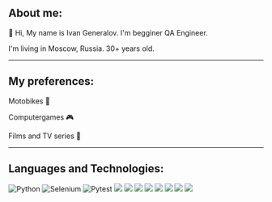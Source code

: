 ## About me: 
👋 Hi, My name is Ivan Generalov. I'm begginer QA Engineer.

I'm living in Moscow, Russia. 30+ years old.</h>
<hr>

## My preferences: 

Motobikes 🛵

Computergames 🎮

Films and TV series 🎥
<hr>  

## Languages ​​and Technologies:
<image src="https://camo.githubusercontent.com/eb3aa614026b471ad755f10a937a8e2a305c5e8ba2007e9c486d8e61513ec97b/68747470733a2f2f696d672e736869656c64732e696f2f62616467652f507974686f6e2d3039303930393f7374796c653d666f722d7468652d6261646765266c6f676f3d707974686f6e266c6f676f436f6c6f723d333737364142" alt="Python"> <image src="https://camo.githubusercontent.com/68ce43dc1929bd78ac16ed28430cc2e2165a1ac81b21607bd1df12e490891f06/68747470733a2f2f696d672e736869656c64732e696f2f62616467652f73656c656e69756d2d3039303930393f7374796c653d666f722d7468652d6261646765266c6f676f3d73656c656e69756d266c6f676f436f6c6f723d343342303241" alt="Selenium">
<image src="https://camo.githubusercontent.com/19d46dd13d282ce32940f98856afd709e487437c4a8ddc1ef13cffe379588740/68747470733a2f2f696d672e736869656c64732e696f2f62616467652f7079746573742d3039303930393f7374796c653d666f722d7468652d6261646765266c6f676f3d707974657374266c6f676f436f6c6f723d333737364142" alt="Pytest"> <image src="https://camo.githubusercontent.com/81736ff61e66ed67ccac1d3138289c71167a9387d574342d3d65cf8bb049f2e7/68747470733a2f2f696d672e736869656c64732e696f2f62616467652f416c6c7572652d3039303930393f7374796c653d666f722d7468652d6261646765266c6f676f3d746573747261696c266c6f676f436f6c6f723d70696e6b">
<image src="https://camo.githubusercontent.com/d270b100792c89901571a60ac341ed4f3b4379a754cd7dfd9a51db5dd5044152/68747470733a2f2f696d672e736869656c64732e696f2f62616467652f4769746875622d3039303930393f7374796c653d666f722d7468652d6261646765266c6f676f3d676974687562266c6f676f436f6c6f723d386363346437"> <image src="https://camo.githubusercontent.com/a299793cfc3b3948dd9fc31fa4d142e668f3167c002c2d04bda09a57ce902c8b/68747470733a2f2f696d672e736869656c64732e696f2f62616467652f416e64726f696453747564696f2d3039303930393f7374796c653d666f722d7468652d6261646765266c6f676f3d616e64726f696473747564696f266c6f676f436f6c6f723d336164303764">
<image src="https://camo.githubusercontent.com/7d09bd31bfc6cf85c73a2c798e620174e3b090ea3e6702f846057204ecad4070/68747470733a2f2f696d672e736869656c64732e696f2f62616467652f4d7953514c2d3039303930393f7374796c653d666f722d7468652d6261646765266c6f676f3d6d7973716c266c6f676f436f6c6f723d303036313861"> <image src="https://camo.githubusercontent.com/e62ceb73ba43f2f2f99589214ff0d022dfd9d7c8792f56fa29796791d44176a0/68747470733a2f2f696d672e736869656c64732e696f2f62616467652f506f73746d616e2d3039303930393f7374796c653d666f722d7468652d6261646765266c6f676f3d706f73746d616e266c6f676f436f6c6f723d663736393335">
<image src="https://camo.githubusercontent.com/cdc38c906546caf8c83b2fb3ab1678e2d2dc8d8dd9cf3b6b15d44215744ab8a9/68747470733a2f2f696d672e736869656c64732e696f2f62616467652f4669676d612d3039303930393f7374796c653d666f722d7468652d6261646765266c6f676f3d6669676d61266c6f676f436f6c6f723d376435666136"> <image src="https://camo.githubusercontent.com/2b7b28d094d5729d39611dec4cb2a0211308bf7cfd3727b95fce03f2f5da44ad/68747470733a2f2f696d672e736869656c64732e696f2f62616467652f436861726c657350726f78792d3039303930393f7374796c653d666f722d7468652d6261646765266c6f676f3d636861726c6573266c6f676f436f6c6f723d386363346437">
<image src="https://www.wireshark.org/assets/img/wireshark-logo.png">
<!---
Kitamo322/Kitamo322 is a ✨ special ✨ repository because its `README.md` (this file) appears on your GitHub profile.
You can click the Preview link to take a look at your changes.
--->
